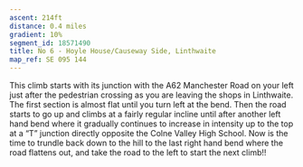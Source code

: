 ```yaml
---
ascent: 214ft
distance: 0.4 miles
gradient: 10%
segment_id: 18571490
title: No 6 - Hoyle House/Causeway Side, Linthwaite
map_ref: SE 095 144
---
```


This climb starts with its junction with the A62 Manchester Road on your left just after the pedestrian crossing as you are leaving the shops in Linthwaite. The first section is almost flat until you turn left at the bend. Then the road starts to go up and climbs at a fairly regular incline until after another left hand bend where it gradually continues to increase in intensity up to the top at a “T” junction directly opposite the Colne Valley High School. Now is the time to trundle back down to the hill to the last right hand bend where the road flattens out, and take the road to the left to start the next climb!!